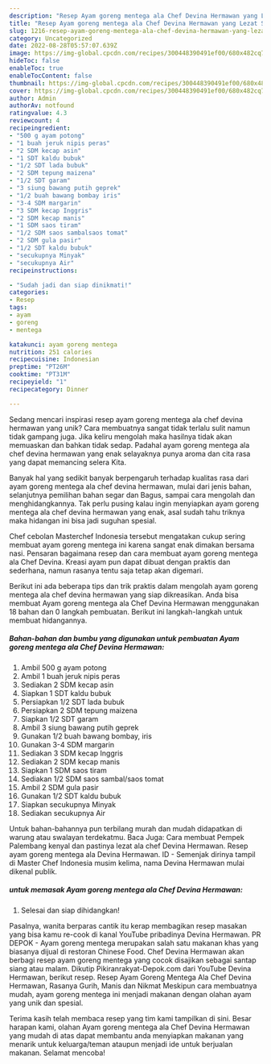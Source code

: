 ```yaml
---
description: "Resep Ayam goreng mentega ala Chef Devina Hermawan yang Lezat Sekali"
title: "Resep Ayam goreng mentega ala Chef Devina Hermawan yang Lezat Sekali"
slug: 1216-resep-ayam-goreng-mentega-ala-chef-devina-hermawan-yang-lezat-sekali
category: Uncategorized
date: 2022-08-28T05:57:07.639Z
image: https://img-global.cpcdn.com/recipes/300448390491ef00/680x482cq70/ayam-goreng-mentega-ala-chef-devina-hermawan-foto-resep-utama.jpg
hideToc: false
enableToc: true
enableTocContent: false
thumbnail: https://img-global.cpcdn.com/recipes/300448390491ef00/680x482cq70/ayam-goreng-mentega-ala-chef-devina-hermawan-foto-resep-utama.jpg
cover: https://img-global.cpcdn.com/recipes/300448390491ef00/680x482cq70/ayam-goreng-mentega-ala-chef-devina-hermawan-foto-resep-utama.jpg
author: Admin
authorAv: notfound
ratingvalue: 4.3
reviewcount: 4
recipeingredient:
- "500 g ayam potong"
- "1 buah jeruk nipis peras"
- "2 SDM kecap asin"
- "1 SDT kaldu bubuk"
- "1/2 SDT lada bubuk"
- "2 SDM tepung maizena"
- "1/2 SDT garam"
- "3 siung bawang putih geprek"
- "1/2 buah bawang bombay iris"
- "3-4 SDM margarin"
- "3 SDM kecap Inggris"
- "2 SDM kecap manis"
- "1 SDM saos tiram"
- "1/2 SDM saos sambalsaos tomat"
- "2 SDM gula pasir"
- "1/2 SDT kaldu bubuk"
- "secukupnya Minyak"
- "secukupnya Air"
recipeinstructions:

- "Sudah jadi dan siap dinikmati!"
categories:
- Resep
tags:
- ayam
- goreng
- mentega

katakunci: ayam goreng mentega 
nutrition: 251 calories
recipecuisine: Indonesian
preptime: "PT26M"
cooktime: "PT31M"
recipeyield: "1"
recipecategory: Dinner

---
```





Sedang mencari inspirasi resep ayam goreng mentega ala chef devina hermawan yang unik? Cara membuatnya sangat tidak terlalu sulit namun tidak gampang juga. Jika keliru mengolah maka hasilnya tidak akan memuaskan dan bahkan tidak sedap. Padahal ayam goreng mentega ala chef devina hermawan yang enak selayaknya punya aroma dan cita rasa yang dapat memancing selera Kita.





Banyak hal yang sedikit banyak berpengaruh terhadap kualitas rasa dari ayam goreng mentega ala chef devina hermawan, mulai dari jenis bahan, selanjutnya pemilihan bahan segar dan Bagus, sampai cara mengolah dan menghidangkannya. Tak perlu pusing kalau ingin menyiapkan ayam goreng mentega ala chef devina hermawan yang enak,      asal sudah tahu triknya maka hidangan ini bisa jadi suguhan spesial.














Chef cebolan Masterchef Indonesia tersebut mengatakan cukup sering membuat ayam goreng mentega ini karena sangat enak dimakan bersama nasi. Pensaran bagaimana resep dan cara membuat ayam goreng mentega ala Chef Devina. Kreasi ayam pun dapat dibuat dengan praktis dan sederhana, namun rasanya tentu saja tetap akan digemari.






Berikut ini ada beberapa tips dan trik praktis dalam mengolah ayam goreng mentega ala chef devina hermawan yang siap dikreasikan. Anda bisa membuat Ayam goreng mentega ala Chef Devina Hermawan menggunakan 18 bahan dan 0 langkah pembuatan. Berikut ini langkah-langkah untuk membuat hidangannya.

<!--inarticleads1-->

##### Bahan-bahan dan bumbu yang digunakan untuk pembuatan Ayam goreng mentega ala Chef Devina Hermawan:

1. Ambil 500 g ayam potong
1. Ambil 1 buah jeruk nipis peras
1. Sediakan 2 SDM kecap asin
1. Siapkan 1 SDT kaldu bubuk
1. Persiapkan 1/2 SDT lada bubuk
1. Persiapkan 2 SDM tepung maizena
1. Siapkan 1/2 SDT garam
1. Ambil 3 siung bawang putih geprek
1. Gunakan 1/2 buah bawang bombay, iris
1. Gunakan 3-4 SDM margarin
1. Sediakan 3 SDM kecap Inggris
1. Sediakan 2 SDM kecap manis
1. Siapkan 1 SDM saos tiram
1. Sediakan 1/2 SDM saos sambal/saos tomat
1. Ambil 2 SDM gula pasir
1. Gunakan 1/2 SDT kaldu bubuk
1. Siapkan secukupnya Minyak
1. Sediakan secukupnya Air


Untuk bahan-bahannya pun terbilang murah dan mudah didapatkan di warung atau swalayan terdekatmu. Baca Juga: Cara membuat Pempek Palembang kenyal dan pastinya lezat ala chef Devina Hermawan. Resep ayam goreng mentega ala Devina Hermawan. ID - Semenjak dirinya tampil di Master Chef Indonesia musim kelima, nama Devina Hermawan mulai dikenal publik. 

<!--inarticleads2-->

#####  untuk memasak Ayam goreng mentega ala Chef Devina Hermawan:


1. Selesai dan siap dihidangkan!

Pasalnya, wanita berparas cantik itu kerap membagikan resep masakan yang bisa kamu re-cook di kanal YouTube pribadinya Devina Hermawan. PR DEPOK - Ayam goreng mentega merupakan salah satu makanan khas yang biasanya dijual di restoran Chinese Food. Chef Devina Hermawan akan berbagi resep ayam goreng mentega yang cocok disajikan sebagai santap siang atau malam. Dikutip Pikiranrakyat-Depok.com dari YouTube Devina Hermawan, berikut resep. Resep Ayam Goreng Mentega Ala Chef Devina Hermawan, Rasanya Gurih, Manis dan Nikmat Meskipun cara membuatnya mudah, ayam goreng mentega ini menjadi makanan dengan olahan ayam yang unik dan spesial. 

Terima kasih telah membaca resep yang tim kami tampilkan di sini. Besar harapan kami, olahan Ayam goreng mentega ala Chef Devina Hermawan yang mudah di atas dapat membantu anda menyiapkan makanan yang menarik untuk keluarga/teman ataupun menjadi ide untuk berjualan makanan. Selamat mencoba!
